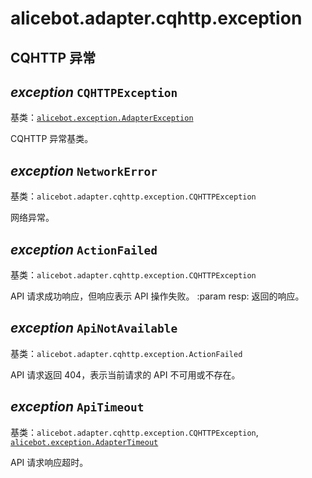 # alicebot.adapter.cqhttp.exception

## CQHTTP 异常


## _exception_ `CQHTTPException`

基类：[`alicebot.exception.AdapterException`](../../exception.md#alicebot.exception.AdapterException)

CQHTTP 异常基类。


## _exception_ `NetworkError`

基类：`alicebot.adapter.cqhttp.exception.CQHTTPException`

网络异常。


## _exception_ `ActionFailed`

基类：`alicebot.adapter.cqhttp.exception.CQHTTPException`

API 请求成功响应，但响应表示 API 操作失败。
:param resp: 返回的响应。


## _exception_ `ApiNotAvailable`

基类：`alicebot.adapter.cqhttp.exception.ActionFailed`

API 请求返回 404，表示当前请求的 API 不可用或不存在。


## _exception_ `ApiTimeout`

基类：`alicebot.adapter.cqhttp.exception.CQHTTPException`, [`alicebot.exception.AdapterTimeout`](../../exception.md#alicebot.exception.AdapterTimeout)

API 请求响应超时。
